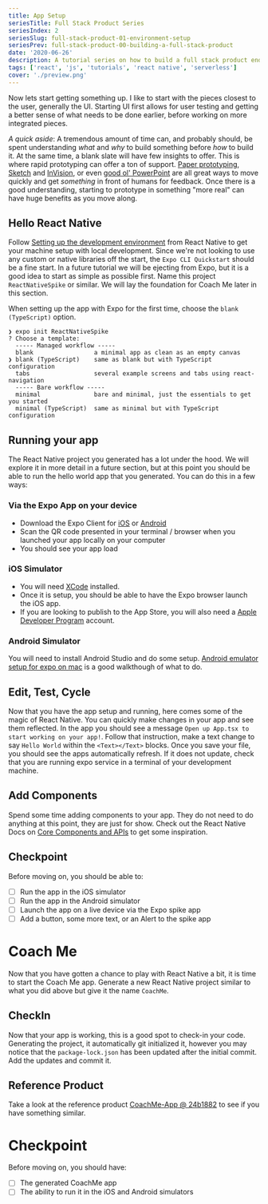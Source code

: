 ```yaml
---
title: App Setup
seriesTitle: Full Stack Product Series
seriesIndex: 2
seriesSlug: full-stack-product-01-environment-setup
seriesPrev: full-stack-product-00-building-a-full-stack-product
date: '2020-06-26'
description: A tutorial series on how to build a full stack product end-to-end with React Native and Serverless
tags: ['react', 'js', 'tutorials', 'react native', 'serverless']
cover: './preview.png'
---
```

Now lets start getting something up. I like to start with the pieces closest to the user, generally the UI. Starting UI first allows for user testing and getting a better sense of what needs to be done earlier, before working on more integrated pieces. 

_A quick aside_: A tremendous amount of time can, and probably should, be spent understanding _what_ and _why_ to build something before _how_ to build it. At the same time, a blank slate will have few insights to offer. This is where rapid prototyping can offer a ton of support. [Paper prototyping](https://www.uxpin.com/studio/blog/paper-prototyping-the-practical-beginners-guide/), [Sketch](https://www.sketch.com/) and [InVision](https://www.invisionapp.com/), or even [good ol' PowerPoint](https://keynotopia.com/guides-ppt/) are all great ways to move quickly and get _something_ in front of humans for feedback. Once there is a good understanding, starting to prototype in something "more real" can have huge benefits as you move along.

## Hello React Native

Follow [Setting up the development environment](https://reactnative.dev/docs/environment-setup) from React Native to get your machine setup with local development. Since we're not looking to use any custom or native libraries off the start, the `Expo CLI Quickstart` should be a fine start. In a future tutorial we will be ejecting from Expo, but it is a good idea to start as simple as possible first. Name this project `ReactNativeSpike` or similar. We will lay the foundation for Coach Me later in this section.

When setting up the app with Expo for the first time, choose the `blank (TypeScript)` option.
```
❯ expo init ReactNativeSpike
? Choose a template:
  ----- Managed workflow -----
  blank                 a minimal app as clean as an empty canvas
❯ blank (TypeScript)    same as blank but with TypeScript configuration
  tabs                  several example screens and tabs using react-navigation
  ----- Bare workflow -----
  minimal               bare and minimal, just the essentials to get you started
  minimal (TypeScript)  same as minimal but with TypeScript configuration
```

## Running your app

The React Native project you generated has a lot under the hood. We will explore it in more detail in a future section, but at this point you should be able to run the hello world app that you generated. You can do this in a few ways:

### Via the Expo App on your device

* Download the Expo Client for [iOS](https://apps.apple.com/us/app/expo-client/id982107779) or [Android](https://play.google.com/store/apps/details?id=host.exp.exponent&hl=en_US)
* Scan the QR code presented in your terminal / browser when you launched your app locally on your computer
* You should see your app load

### iOS Simulator

* You will need [XCode](https://apps.apple.com/us/app/xcode/id497799835?mt=12) installed. 
* Once it is setup, you should be able to have the Expo browser launch the iOS app.
* If you are looking to publish to the App Store, you will also need a [Apple Developer Program](https://developer.apple.com/programs/) account.

### Android Simulator
You will need to install Android Studio and do some setup. [Android emulator setup for expo on mac](https://nabendu.blog/posts/android-emulator-setup-for-expo-on-mac-4n1j/) is a good walkthough of what to do.

## Edit, Test, Cycle

Now that you have the app setup and running, here comes some of the magic of React Native. You can quickly make changes in your app and see them reflected. In the app you should see a message `Open up App.tsx to start working on your app!`. Follow that instruction, make a text change to say `Hello World` within the `<Text></Text>` blocks. Once you save your file, you should see the apps automatically refresh. If it does not update, check that you are running expo service in a terminal of your development machine.

## Add Components

Spend some time adding components to your app. They do not need to do anything at this point, they are just for show. Check out the React Native Docs on [Core Components and APIs](https://reactnative.dev/docs/components-and-apis) to get some inspiration.

## Checkpoint

Before moving on, you should be able to:
* [ ] Run the app in the iOS simulator 
* [ ] Run the app in the Android simulator
* [ ] Launch the app on a live device via the Expo spike app
* [ ] Add a button, some more text, or an Alert to the spike app

# Coach Me

Now that you have gotten a chance to play with React Native a bit, it is time to start the Coach Me app. Generate a new React Native project similar to what you did above but give it the name `CoachMe`.

## CheckIn

Now that your app is working, this is a good spot to check-in your code. Generating the project, it automatically git initialized it, however you may notice that the `package-lock.json` has been updated after the initial commit. Add the updates and commit it.

## Reference Product

Take a look at the reference product [CoachMe-App @ 24b1882](https://github.com/bobbrez/CoachMe-App/tree/24b18828e202b70ce623b30863540f12e81da279) to see if you have something similar.

# Checkpoint

Before moving on, you should have:
* [ ] The generated CoachMe app
* [ ] The ability to run it in the iOS and Android simulators